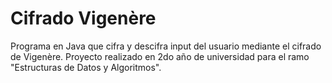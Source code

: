 # Cifrado Vigenère
Programa en Java que cifra y descifra input del usuario mediante el cifrado de Vigenère. 
Proyecto realizado en 2do año de universidad para el ramo "Estructuras de Datos y Algoritmos".
